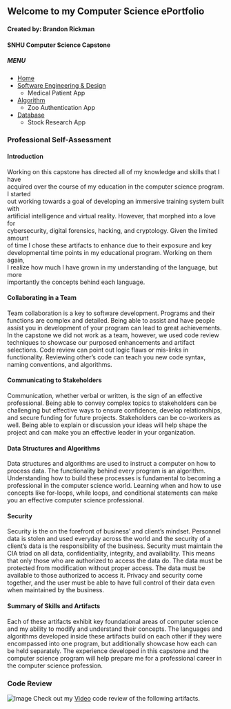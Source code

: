 ## Welcome to my Computer Science ePortfolio
#### Created by: Brandon Rickman
#### SNHU Computer Science Capstone


##### MENU
* [Home](https://brandonrickman.github.io)
* [Software Engineering & Design](https://github.com/brandonrickman/brandonrickman.github.io/blob/master/artifact1.java)
  * Medical Patient App
* [Algorithm](https://github.com/brandonrickman/brandonrickman.github.io/blob/master/artifact2.java)
  * Zoo Authentication App
* [Database](https://github.com/brandonrickman/brandonrickman.github.io/blob/master/artifact3.py)
  * Stock Research App


### Professional Self-Assessment

#### Introduction

Working on this capstone has directed all of my knowledge and skills that I have<br>
acquired over the course of my education in the computer science program. I started<br>
out working towards a goal of developing an immersive training system built with<br>
artificial intelligence and virtual reality. However, that morphed into a love for<br>
cybersecurity, digital forensics, hacking, and cryptology. Given the limited amount<br>
of time I chose these artifacts to enhance due to their exposure and key<br>
developmental time points in my educational program. Working on them again,<br>
I realize how much I have grown in my understanding of the language, but more<br>
importantly the concepts behind each language.
	
#### Collaborating in a Team

Team collaboration is a key to software development. Programs and their functions are complex and detailed. Being able to assist and have people assist you in development of your program can lead to great achievements. In the capstone we did not work as a team, however, we used code review techniques to showcase our purposed enhancements and artifact selections. Code review can point out logic flaws or mis-links in functionality. Reviewing other’s code can teach you new code syntax, naming conventions, and algorithms.
	
#### Communicating to Stakeholders

Communication, whether verbal or written, is the sign of an effective professional. Being able to convey complex topics to stakeholders can be challenging but effective ways to ensure confidence, develop relationships, and secure funding for future projects. Stakeholders can be co-workers as well. Being able to explain or discussion your ideas will help shape the project and can make you an effective leader in your organization.
	
#### Data Structures and Algorithms

Data structures and algorithms are used to instruct a computer on how to process data. The functionality behind every program is an algorithm. Understanding how to build these processes is fundamental to becoming a professional in the computer science world. Learning when and how to use concepts like for-loops, while loops, and conditional statements can make you an effective computer science professional.
	
#### Security

Security is the on the forefront of business’ and client’s mindset. Personnel data is stolen and used everyday across the world and the security of a client’s data is the responsibility of the business. Security must maintain the CIA triad on all data, confidentiality, integrity, and availability. This means that only those who are authorized to access the data do. The data must be protected from modification without proper access. The data must be available to those authorized to access it. Privacy and security come together, and the user must be able to have full control of their data even when maintained by the business. 
	
#### Summary of Skills and Artifacts

Each of these artifacts exhibit key foundational areas of computer science and my ability to modify and understand their concepts. The languages and algorithms developed inside these artifacts build on each other if they were encompassed into one program, but additionally showcase how each can be held separately. The experience developed in this capstone and the computer science program will help prepare me for a professional career in the computer science profession.


### Code Review

![Image](https://brandonrickman.github.io/crvid_thumb.PNG)
Check out my [Video](https://youtu.be/XWNr-A46wPg) code review of the following artifacts.
